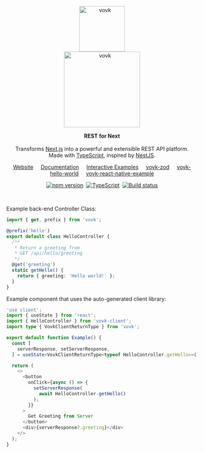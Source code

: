 <!--
TODO
Common: renew deps
vovk.dev: Review & fix doc links, README, use inline script to change theme on load
Misc: update personal README, add project to opensource.gubanov

Minor
vovk.dev: Add rest for next to the OG image, improve video
Examples: Add rest for next to the OG image
Docs: Algolia, External link icons
-->

<p align="center">
  <img width="120" alt="vovk" src="https://github.com/finom/vovk/assets/1082083/86bfbbbb-3600-435b-a74c-c07bd0c4af4b"> <br>
  <picture>
    <source width="200" media="(prefers-color-scheme: dark)" srcset="https://github.com/finom/vovk/assets/1082083/35887c40-ad37-42ca-b0b3-1d3ec359b090">
    <source width="200" media="(prefers-color-scheme: light)" srcset="https://github.com/finom/vovk/assets/1082083/e8e4b68d-b713-4562-a55b-407c68215513">
    <img width="200" alt="vovk" src="https://github.com/finom/vovk/assets/1082083/e8e4b68d-b713-4562-a55b-407c68215513">
  </picture>
</p>

<p align="center">
  <strong>REST for Next</strong>
  <br />
  <br />
  Transforms <a href="https://nextjs.org/docs/app">Next.js</a> into a powerful and extensible REST API platform. 
  <br/>
  Made with <a href="https://www.typescriptlang.org/">TypeScript</a>, inspired by <a href="https://nestjs.com/">NestJS</a>.
</p>

<p align="center">
  <a href="https://vovk.dev/">Website</a>&nbsp;&nbsp;&nbsp;&nbsp;
  <a href="https://docs.vovk.dev/">Documentation</a>&nbsp;&nbsp;&nbsp;&nbsp;
  <a href="https://vovk-examples.vercel.app/">Interactive Examples</a>&nbsp;&nbsp;&nbsp;&nbsp;
  <a href="https://github.com/finom/vovk-zod">vovk-zod</a>&nbsp;&nbsp;&nbsp;&nbsp;
  <a href="https://github.com/finom/vovk-hello-world">vovk-hello-world</a>&nbsp;&nbsp;&nbsp;&nbsp;
  <a href="https://github.com/finom/vovk-react-native-example">vovk-react-native-example</a>
</p>
<p align="center">
  <a href="https://www.npmjs.com/package/vovk"><img src="https://badge.fury.io/js/vovk.svg" alt="npm version" /></a>&nbsp;
  <a href="https://www.typescriptlang.org/"><img src="https://img.shields.io/badge/%3C%2F%3E-TypeScript-%230074c1.svg" alt="TypeScript" /></a>&nbsp;
  <a href="https://github.com/finom/vovk/actions/workflows/main.yml"><img src="https://github.com/finom/vovk/actions/workflows/main.yml/badge.svg" alt="Build status" /></a>
</p>


 <br />

Example back-end Controller Class:

```ts
import { get, prefix } from 'vovk';

@prefix('hello')
export default class HelloController {
  /**
   * Return a greeting from 
   * GET /api/hello/greeting
   */
  @get('greeting')
  static getHello() {
    return { greeting: 'Hello world!' };
  }
}
```

Example component that uses the auto-generated client library:

```ts
'use client';
import { useState } from 'react';
import { HelloController } from 'vovk-client';
import type { VovkClientReturnType } from 'vovk';

export default function Example() {
  const [
    serverResponse, setServerResponse,
  ] = useState<VovkClientReturnType<typeof HelloController.getHello>>();

  return (
    <>
      <button
        onClick={async () => {
          setServerResponse(
            await HelloController.getHello()
          );
        }}
      >
        Get Greeting from Server
      </button>
      <div>{serverResponse?.greeting}</div>
    </>
  );
}
```
